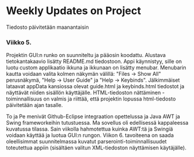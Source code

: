 # Weekly Updates on Project

Tiedosto päivitetään maanantaisin

### Viikko 5.

Projektin GUI:n runko on suunniteltu ja pääosin koodattu. Alustava tietokantakaavio lisätty README.md tiedostoon. Appi käynnistyy, sille on luotu custom applikaatio ikkuna ja ikkunaan on lisätty menubar. Menubarin kautta voidaan valita kolmen näkymän välillä: "Files -> Show All" perusnäkymä, "Help -> User Guide" ja "Help -> Keybinds". Jälkimmäiset lataavat appData kansiossa olevat guide.html ja keybinds.html tiedostot ja näyttävät niiden sisällön käyttäjälle. HTML-tiedoston nättäminen -toiminnallisuus on valmis ja riittää, että projektin lopussa html-tiedosto päivitetään ajan tasalle.

To ja Pe menivät Github-Eclipse integraation opettelussa ja Java AWT ja Swing frameworkeihin tutustuessa. Ma sovellus oli edellisessä kappaleessa kuvatussa tilassa. Sain viikolla hahmotettua kuinka AWT:tä ja Swingiä voidaan käyttää ja luotua GUI:n rungon. Viikon 6. tavoiteena on saada oleellisimmat suunnitelmassa kuvatut parserointi-toiminnallisuudet toteutettua appiin (sisältäen valitun XML-tiedoston näyttämisen käytäjälle).
